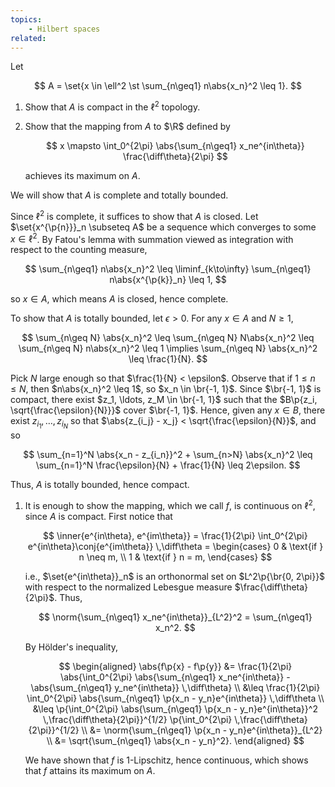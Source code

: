 ```yaml
---
topics:
    - Hilbert spaces
related:
---
```


<problem>

Let

$$
A = \set{x \in \ell^2 \st \sum_{n\geq1} n\abs{x_n}^2 \leq 1}.
$$

1. Show that $A$ is compact in the $\ell^2$ topology.
2. Show that the mapping from $A$ to $\R$ defined by

    $$
    x \mapsto \int_0^{2\pi} \abs{\sum_{n\geq1} x_ne^{in\theta}} \frac{\diff\theta}{2\pi}
    $$

    achieves its maximum on $A$.

</problem>

<solution>

We will show that $A$ is complete and totally bounded.

Since $\ell^2$ is complete, it suffices to show that $A$ is closed. Let $\set{x^{\p{n}}}_n \subseteq A$ be a sequence which converges to some $x \in \ell^2$. By Fatou's lemma with summation viewed as integration with respect to the counting measure,

$$
\sum_{n\geq1} n\abs{x_n}^2
    \leq \liminf_{k\to\infty} \sum_{n\geq1} n\abs{x^{\p{k}}_n}
    \leq 1,
$$

so $x \in A$, which means $A$ is closed, hence complete.

To show that $A$ is totally bounded, let $\epsilon > 0$. For any $x \in A$ and $N \geq 1$,

$$
\sum_{n\geq N} \abs{x_n}^2
    \leq \sum_{n\geq N} N\abs{x_n}^2
    \leq \sum_{n\geq N} n\abs{x_n}^2
    \leq 1
\implies
\sum_{n\geq N} \abs{x_n}^2 \leq \frac{1}{N}.
$$

Pick $N$ large enough so that $\frac{1}{N} < \epsilon$. Observe that if $1 \leq n \leq N$, then $n\abs{x_n}^2 \leq 1$, so $x_n \in \br{-1, 1}$. Since $\br{-1, 1}$ is compact, there exist $z_1, \ldots, z_M \in \br{-1, 1}$ such that the $B\p{z_i, \sqrt{\frac{\epsilon}{N}}}$ cover $\br{-1, 1}$. Hence, given any $x \in B$, there exist $z_{i_1}, \ldots, z_{i_N}$ so that $\abs{z_{i_j} - x_j} < \sqrt{\frac{\epsilon}{N}}$, and so

$$
\sum_{n=1}^N \abs{x_n - z_{i_n}}^2 + \sum_{n>N} \abs{x_n}^2
    \leq \sum_{n=1}^N \frac{\epsilon}{N} + \frac{1}{N}
    \leq 2\epsilon.
$$

Thus, $A$ is totally bounded, hence compact.

1. It is enough to show the mapping, which we call $f$, is continuous on $\ell^2$, since $A$ is compact. First notice that

    $$
    \inner{e^{in\theta}, e^{im\theta}}
        = \frac{1}{2\pi} \int_0^{2\pi} e^{in\theta}\conj{e^{im\theta}} \,\diff\theta
        =
            \begin{cases}
                0 & \text{if } n \neq m, \\
                1 & \text{if } n = m,
            \end{cases}
    $$

    i.e., $\set{e^{in\theta}}_n$ is an orthonormal set on $L^2\p{\br{0, 2\pi}}$ with respect to the normalized Lebesgue measure $\frac{\diff\theta}{2\pi}$. Thus,

    $$
    \norm{\sum_{n\geq1} x_ne^{in\theta}}_{L^2}^2
        = \sum_{n\geq1} x_n^2.
    $$

    By Hölder's inequality,

    $$
    \begin{aligned}
       \abs{f\p{x} - f\p{y}}
           &= \frac{1}{2\pi} \abs{\int_0^{2\pi} \abs{\sum_{n\geq1} x_ne^{in\theta}} - \abs{\sum_{n\geq1} y_ne^{in\theta}} \,\diff\theta} \\
           &\leq \frac{1}{2\pi} \int_0^{2\pi} \abs{\sum_{n\geq1} \p{x_n - y_n}e^{in\theta}} \,\diff\theta \\
           &\leq \p{\int_0^{2\pi} \abs{\sum_{n\geq1} \p{x_n - y_n}e^{in\theta}}^2 \,\frac{\diff\theta}{2\pi}}^{1/2} \p{\int_0^{2\pi} \,\frac{\diff\theta}{2\pi}}^{1/2} \\
           &= \norm{\sum_{n\geq1} \p{x_n - y_n}e^{in\theta}}_{L^2} \\
           &= \sqrt{\sum_{n\geq1} \abs{x_n - y_n}^2}.
    \end{aligned}
    $$

    We have shown that $f$ is $1$-Lipschitz, hence continuous, which shows that $f$ attains its maximum on $A$.

</solution>
